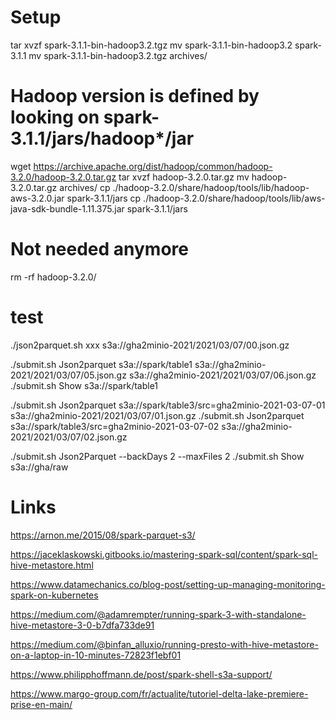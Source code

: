 # Setup

tar xvzf spark-3.1.1-bin-hadoop3.2.tgz
mv spark-3.1.1-bin-hadoop3.2 spark-3.1.1
mv spark-3.1.1-bin-hadoop3.2.tgz archives/

# Hadoop version is defined by looking on spark-3.1.1/jars/hadoop*/jar
wget https://archive.apache.org/dist/hadoop/common/hadoop-3.2.0/hadoop-3.2.0.tar.gz
tar xvzf hadoop-3.2.0.tar.gz
mv hadoop-3.2.0.tar.gz archives/
cp ./hadoop-3.2.0/share/hadoop/tools/lib/hadoop-aws-3.2.0.jar spark-3.1.1/jars
cp ./hadoop-3.2.0/share/hadoop/tools/lib/aws-java-sdk-bundle-1.11.375.jar spark-3.1.1/jars
# Not needed anymore
rm -rf hadoop-3.2.0/



# test

./json2parquet.sh xxx s3a://gha2minio-2021/2021/03/07/00.json.gz

./submit.sh Json2parquet s3a://spark/table1 s3a://gha2minio-2021/2021/03/07/05.json.gz s3a://gha2minio-2021/2021/03/07/06.json.gz
./submit.sh Show s3a://spark/table1

./submit.sh Json2parquet s3a://spark/table3/src=gha2minio-2021-03-07-01 s3a://gha2minio-2021/2021/03/07/01.json.gz
./submit.sh Json2parquet s3a://spark/table3/src=gha2minio-2021-03-07-02 s3a://gha2minio-2021/2021/03/07/02.json.gz

./submit.sh Json2Parquet --backDays 2 --maxFiles 2
./submit.sh Show s3a://gha/raw


# Links

https://arnon.me/2015/08/spark-parquet-s3/

https://jaceklaskowski.gitbooks.io/mastering-spark-sql/content/spark-sql-hive-metastore.html

https://www.datamechanics.co/blog-post/setting-up-managing-monitoring-spark-on-kubernetes

https://medium.com/@adamrempter/running-spark-3-with-standalone-hive-metastore-3-0-b7dfa733de91

https://medium.com/@binfan_alluxio/running-presto-with-hive-metastore-on-a-laptop-in-10-minutes-72823f1ebf01

https://www.philipphoffmann.de/post/spark-shell-s3a-support/

https://www.margo-group.com/fr/actualite/tutoriel-delta-lake-premiere-prise-en-main/


